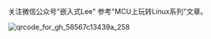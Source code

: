 关注微信公众号"嵌入式Lee"
参考"MCU上玩转Linux系列"文章。

![qrcode_for_gh_58567c13439a_258](https://github.com/user-attachments/assets/25b6306c-a32f-41db-af2e-fb828376c595)
